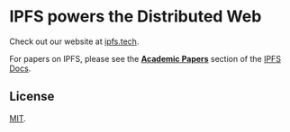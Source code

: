 # IPFS powers the Distributed Web

Check out our website at [ipfs.tech](https://ipfs.tech).

For papers on IPFS, please see the [**Academic Papers**](https://docs.ipfs.tech/concepts/further-reading/academic-papers) section of the [IPFS Docs](https://docs.ipfs.tech).

## License

[MIT](LICENSE).